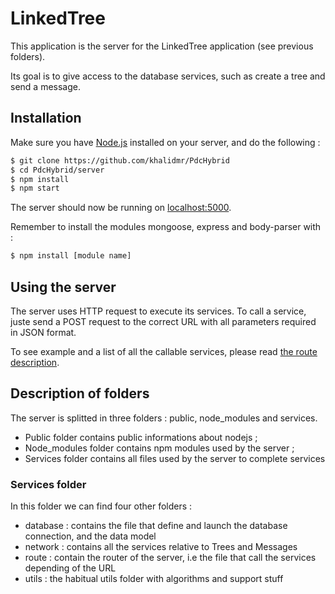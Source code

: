 # LinkedTree

This application is the server for the LinkedTree application (see previous folders).

Its goal is to give access to the database services, such as create a tree and send a message.

## Installation

Make sure you have [Node.js](http://nodejs.org/) installed on your server, and do the following :

```sh
$ git clone https://github.com/khalidmr/PdcHybrid
$ cd PdcHybrid/server
$ npm install
$ npm start
```

The server should now be running on [localhost:5000](http://localhost:5000/).

Remember to install the modules mongoose, express and body-parser with :
```sh
$ npm install [module name]
```

## Using the server

The server uses HTTP request to execute its services. To call a service, juste send a POST request to the correct URL with all parameters required in JSON format.

To see example and a list of all the callable services, please read [the route description](./routes.pdf).

## Description of folders

The server is splitted in three folders : public, node_modules and services.
 - Public folder contains public informations about nodejs ;
 - Node_modules folder contains npm modules used by the server ;
 - Services folder contains all files used by the server to complete services

 ### Services folder

 In this folder we can find four other folders :
  - database : contains the file that define and launch the database connection, and the data model
  - network : contains all the services relative to Trees and Messages
  - route : contain the router of the server, i.e the file that call the services depending of the URL
  - utils : the habitual utils folder with algorithms and support stuff
  


